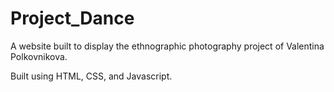 # Project_Dance
A website built to display the ethnographic photography project of Valentina Polkovnikova.

Built using HTML, CSS, and Javascript.
